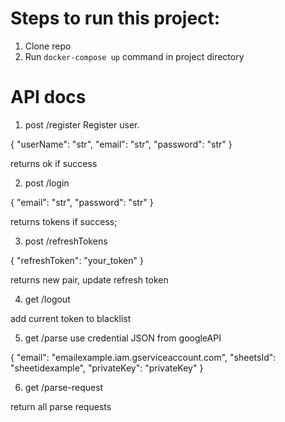 # Steps to run this project:

1. Clone repo
2. Run `docker-compose up` command in project directory


# API docs

1. post /register 
Register user. 

{
    "userName": "str",
    "email": "str",
    "password": "str"
}

returns ok if success

2. post /login 

{
    "email": "str",
    "password": "str"
}

returns tokens if success;

3. post /refreshTokens

{
    "refreshToken": "your_token"
}

returns new pair, update refresh token

4. get /logout 

add current token to blacklist 

5. get /parse 
use credential JSON from googleAPI 

{
    "email": "emailexample.iam.gserviceaccount.com",
    "sheetsId": "sheetidexample",
    "privateKey": "privateKey"
}

6. get /parse-request

return all parse requests


